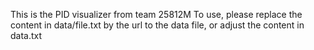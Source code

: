 This is the PID visualizer from team 25812M
To use, please replace the content in data/file.txt by the url to the data file, or adjust the content in data.txt
